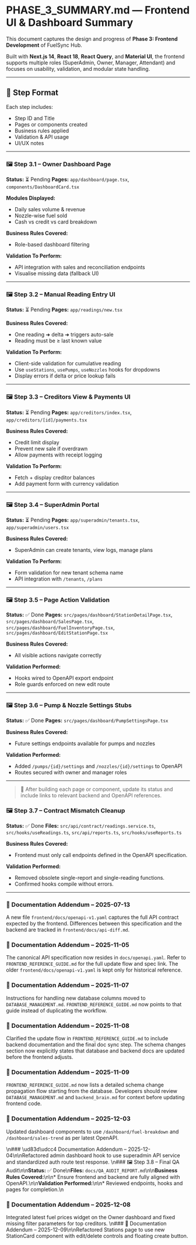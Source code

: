 # PHASE\_3\_SUMMARY.md — Frontend UI & Dashboard Summary

This document captures the design and progress of **Phase 3: Frontend Development** of FuelSync Hub.

Built with **Next.js 14**, **React 18**, **React Query**, and **Material UI**, the frontend supports multiple roles (SuperAdmin, Owner, Manager, Attendant) and focuses on usability, validation, and modular state handling.

---

## 🎨 Step Format

Each step includes:

* Step ID and Title
* Pages or components created
* Business rules applied
* Validation & API usage
* UI/UX notes

---

### 🖼️ Step 3.1 – Owner Dashboard Page

**Status:** ⏳ Pending
**Pages:** `app/dashboard/page.tsx`, `components/DashboardCard.tsx`

**Modules Displayed:**

* Daily sales volume & revenue
* Nozzle-wise fuel sold
* Cash vs credit vs card breakdown

**Business Rules Covered:**

* Role-based dashboard filtering

**Validation To Perform:**

* API integration with sales and reconciliation endpoints
* Visualise missing data (fallback UI)

---

### 🖼️ Step 3.2 – Manual Reading Entry UI

**Status:** ⏳ Pending
**Pages:** `app/readings/new.tsx`

**Business Rules Covered:**

* One reading ➜ delta ➜ triggers auto-sale
* Reading must be ≥ last known value

**Validation To Perform:**

* Client-side validation for cumulative reading
* Use `useStations`, `usePumps`, `useNozzles` hooks for dropdowns
* Display errors if delta or price lookup fails

---

### 🖼️ Step 3.3 – Creditors View & Payments UI

**Status:** ⏳ Pending
**Pages:** `app/creditors/index.tsx`, `app/creditors/[id]/payments.tsx`

**Business Rules Covered:**

* Credit limit display
* Prevent new sale if overdrawn
* Allow payments with receipt logging

**Validation To Perform:**

* Fetch + display creditor balances
* Add payment form with currency validation

---

### 🖼️ Step 3.4 – SuperAdmin Portal

**Status:** ⏳ Pending
**Pages:** `app/superadmin/tenants.tsx`, `app/superadmin/users.tsx`

**Business Rules Covered:**

* SuperAdmin can create tenants, view logs, manage plans

**Validation To Perform:**

* Form validation for new tenant schema name
* API integration with `/tenants`, `/plans`

---

### 🖼️ Step 3.5 – Page Action Validation

**Status:** ✅ Done
**Pages:** `src/pages/dashboard/StationDetailPage.tsx`, `src/pages/dashboard/SalesPage.tsx`, `src/pages/dashboard/FuelInventoryPage.tsx`, `src/pages/dashboard/EditStationPage.tsx`

**Business Rules Covered:**

* All visible actions navigate correctly

**Validation Performed:**

* Hooks wired to OpenAPI export endpoint
* Role guards enforced on new edit route

---

### 🖼️ Step 3.6 – Pump & Nozzle Settings Stubs

**Status:** ✅ Done
**Pages:** `src/pages/dashboard/PumpSettingsPage.tsx`

**Business Rules Covered:**

* Future settings endpoints available for pumps and nozzles

**Validation Performed:**

* Added `/pumps/{id}/settings` and `/nozzles/{id}/settings` to OpenAPI
* Routes secured with owner and manager roles

---

> 🎯 After building each page or component, update its status and include links to relevant backend and OpenAPI references.

### 🖼️ Step 3.7 – Contract Mismatch Cleanup

**Status:** ✅ Done
**Files:** `src/api/contract/readings.service.ts`, `src/hooks/useReadings.ts`, `src/api/reports.ts`, `src/hooks/useReports.ts`

**Business Rules Covered:**

* Frontend must only call endpoints defined in the OpenAPI specification.

**Validation Performed:**

* Removed obsolete single-report and single-reading functions.
* Confirmed hooks compile without errors.

---

### 📄 Documentation Addendum – 2025-07-13

A new file `frontend/docs/openapi-v1.yaml` captures the full API contract expected by the frontend. Differences between this specification and the backend are tracked in `frontend/docs/api-diff.md`.

### 📄 Documentation Addendum – 2025-11-05

The canonical API specification now resides in `docs/openapi.yaml`.
Refer to `FRONTEND_REFERENCE_GUIDE.md` for the full update flow and spec link.
The older `frontend/docs/openapi-v1.yaml` is kept only for historical reference.

### 📄 Documentation Addendum – 2025-11-07

Instructions for handling new database columns moved to `DATABASE_MANAGEMENT.md`.
`FRONTEND_REFERENCE_GUIDE.md` now points to that guide instead of duplicating the workflow.

### 📄 Documentation Addendum – 2025-11-08

Clarified the update flow in `FRONTEND_REFERENCE_GUIDE.md` to include backend documentation
and the final doc sync step. The schema changes section now explicitly states that
database and backend docs are updated before the frontend adjusts.

### 📄 Documentation Addendum – 2025-11-09

`FRONTEND_REFERENCE_GUIDE.md` now lists a detailed schema change propagation flow starting from the database. Developers should review `DATABASE_MANAGEMENT.md` and `backend_brain.md` for context before updating frontend code.

### 📄 Documentation Addendum – 2025-12-03

Updated dashboard components to use `/dashboard/fuel-breakdown` and `/dashboard/sales-trend` as per latest OpenAPI.

\n### \ud83d\udcc4 Documentation Addendum – 2025-12-04\n\nRefactored admin dashboard hook to use superadmin API service and standardized auth route test response.
\n### 🖼️ Step 3.8 – Final QA Audit\n\n**Status:** ✅ Done\n**Files:** `docs/QA_AUDIT_REPORT.md`\n\n**Business Rules Covered:**\n\n* Ensure frontend and backend are fully aligned with OpenAPI.\n\n**Validation Performed:**\n\n* Reviewed endpoints, hooks and pages for completion.\n

### 📄 Documentation Addendum – 2025-12-08

Integrated latest fuel prices widget on the Owner dashboard and fixed missing filter parameters for top creditors.
\n### 📄 Documentation Addendum – 2025-12-09\n\nRefactored Stations page to use new StationCard component with edit/delete controls and floating create button.
